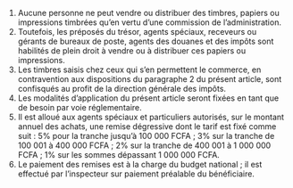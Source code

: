 1) Aucune personne ne peut vendre ou distribuer des timbres, papiers ou impressions timbrées qu’en vertu d’une commission de l’administration.
2) Toutefois, les préposés du trésor, agents spéciaux, receveurs ou gérants de bureaux
de poste, agents des douanes et des impôts sont habilités de plein droit à vendre ou à distribuer ces papiers ou impressions.
3) Les timbres saisis chez ceux qui s’en permettent le commerce, en contravention
aux dispositions du paragraphe 2 du présent article, sont confisqués au profit de la direction générale des impôts.
4) Les modalités d’application du présent article seront fixées en tant que de besoin
par voie réglementaire.
5) Il est alloué aux agents spéciaux et particuliers autorisés, sur le montant annuel des
achats, une remise dégressive dont le tarif est fixé comme suit :
5% pour la tranche jusqu’à 100 000 FCFA ; 3% sur la tranche de 100 001 à 400 000 FCFA ; 2% sur la tranche de 400 001 à 1 000 000 FCFA ; 1% sur les sommes dépassant 1 000 000 FCFA.
6) Le paiement des remises est à la charge du budget national ; il est effectué par
l’inspecteur sur paiement préalable du bénéficiaire.
